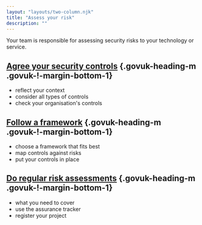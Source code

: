 ```yaml
---
layout: "layouts/two-column.njk"
title: "Assess your risk"
description: ""
---
```


Your team is responsible for assessing security risks to your technology or service.

## [Agree your security controls](/secure-by-design/agree-your-security-controls) {.govuk-heading-m .govuk-!-margin-bottom-1}

- reflect your context
- consider all types of controls
- check your organisation's controls

## [Follow a framework](/secure-by-design/follow-a-framework) {.govuk-heading-m .govuk-!-margin-bottom-1}

- choose a framework that fits best
- map controls against risks
- put your controls in place

## [Do regular risk assessments](/secure-by-design/do-regular-risk-assessments) {.govuk-heading-m .govuk-!-margin-bottom-1}

- what you need to cover
- use the assurance tracker
- register your project



